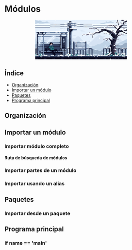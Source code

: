 # Módulos

<div align=center>
<img src="../../../extras/winter.gif" alt="me" width="60%">
</div>

## Índice
- [Organización](#organización)
- [Importar un módulo](#importar-un-módulo)
- [Paquetes](paquetes)
- [Programa principal](programa-principal)

## Organización
## Importar un módulo
### Importar módulo completo
#### Ruta de búsqueda de módulos
### Importar partes de un módulo
### Importar usando un alias
## Paquetes
### Importar desde un paquete
## Programa principal
### if __name__ == '__main__'
